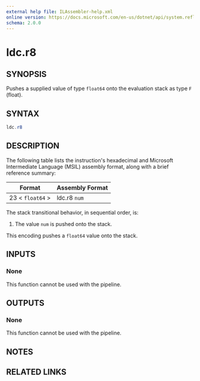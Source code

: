 ```yaml
---
external help file: ILAssembler-help.xml
online version: https://docs.microsoft.com/en-us/dotnet/api/system.reflection.emit.opcodes.ldc_r8
schema: 2.0.0
---
```


# ldc.r8

## SYNOPSIS

Pushes a supplied value of type `float64` onto the evaluation stack as type `F` (float).

## SYNTAX

```powershell
ldc.r8
```

## DESCRIPTION

The following table lists the instruction's hexadecimal and Microsoft Intermediate Language (MSIL) assembly format, along with a brief reference summary:

| Format           | Assembly Format |
| ---------------- | --------------- |
| 23 < `float64` > | ldc.r8 `num`    |

 The stack transitional behavior, in sequential order, is:

1.  The value `num` is pushed onto the stack.

 This encoding pushes a `float64` value onto the stack.

## INPUTS

### None

This function cannot be used with the pipeline.

## OUTPUTS

### None

This function cannot be used with the pipeline.

## NOTES

## RELATED LINKS
